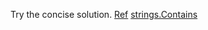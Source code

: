 Try the concise solution.
[Ref](https://github.com/aQuaYi/LeetCode-in-Go/blob/master/Algorithms/0796.rotate-string/rotate-string.go)
[strings.Contains](https://golang.org/pkg/strings/#Contains)
